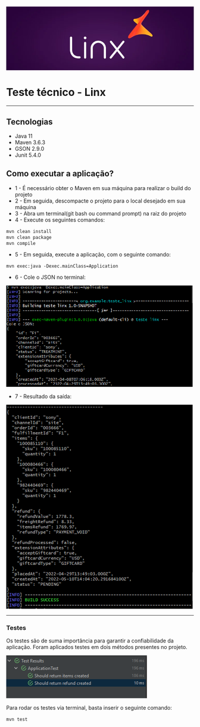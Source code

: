 ![img_2.png](img_2.png)

# Teste técnico - Linx

---

## Tecnologias

* Java 11
* Maven 3.6.3
* GSON 2.9.0
* Junit 5.4.0

## Como executar a aplicação?

* 1 - É necessário obter o Maven em sua máquina para realizar o build do projeto
* 2 - Em seguida, descompacte o projeto para o local desejado em sua máquina
* 3 - Abra um terminal(git bash ou command prompt) na raiz do projeto
* 4 - Execute os seguintes comandos:
```
mvn clean install
mvn clean package
mvn compile
```
* 5 - Em seguida, execute a aplicação, com o seguinte comando:

```
mvn exec:java -Dexec.mainClass=Application
```

* 6 - Cole o JSON no terminal:

![img.png](img_0.png)


* 7 - Resultado da saída:

![img.png](img_4.png)

---

### Testes

Os testes são de suma importância para garantir a confiabilidade da aplicação. 
Foram aplicados testes em dois métodos presentes no projeto.

![img_3.png](img_3.png)

Para rodar os testes via terminal, basta inserir o seguinte comando: 
```
mvn test
```